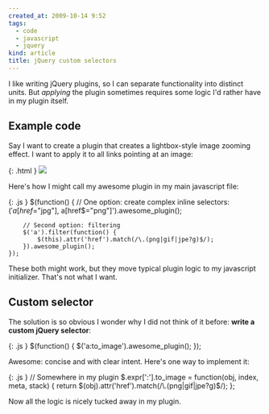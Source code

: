 ```yaml
---
created_at: 2009-10-14 9:52
tags:
  - code
  - javascript
  - jquery
kind: article
title: jQuery custom selectors
---
```

I like writing jQuery plugins, so I can separate functionality into distinct units. But _applying_ the plugin sometimes requires some logic I'd rather have in my plugin itself.

## Example code

Say I want to create a plugin that creates a lightbox-style image zooming effect. I want to apply it to all links pointing at an image:

{: .html }
    <a href="/images/photo1.jpg"><img src="/images/photo1.jpg"></a>

Here's how I might call my awesome plugin in my main javascript file:

{: .js }
    $(function() {
        // One option: create complex inline selectors:
        $('a[href$="jpg"], a[href$="png"]').awesome_plugin();

        // Second option: filtering
        $('a').filter(function() {
            $(this).attr('href').match(/\.(png|gif|jpe?g)$/);
        }).awesome_plugin();
    });

These both might work, but they move typical plugin logic to my javascript initializer. That's not what I want.

## Custom selector

The solution is so obvious I wonder why I did not think of it before: **write a custom jQuery selector**:

{: .js }
    $(function() {
        $('a:to_image').awesome_plugin();
    });

Awesome: concise and with clear intent. Here's one way to implement it:

{: .js }
    // Somewhere in my plugin
    $.expr[':'].to_image = function(obj, index, meta, stack) {
        return $(obj).attr('href').match(/\.(png|gif|jpe?g)$/);
    };

Now all the logic is nicely tucked away in my plugin.